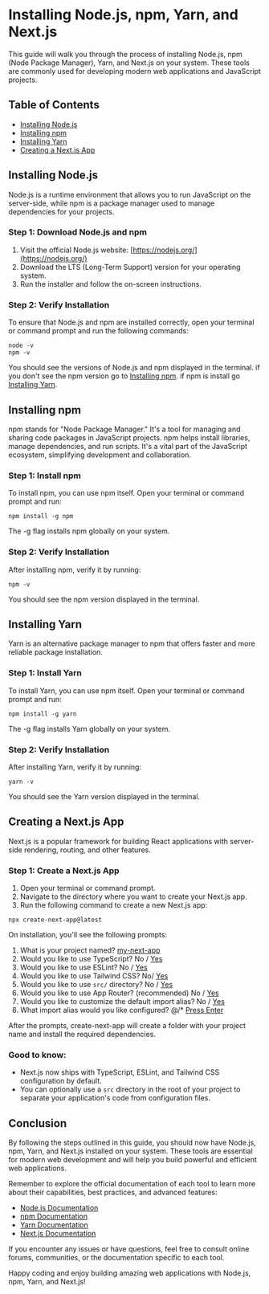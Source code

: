 # Installing Node.js, npm, Yarn, and Next.js

This guide will walk you through the process of installing Node.js, npm (Node Package Manager), Yarn, and Next.js on your system. These tools are commonly used for developing modern web applications and JavaScript projects.

## Table of Contents
- [Installing Node.js](#installing-nodejs)
- [Installing npm](#installing-npm)
- [Installing Yarn](#installing-yarn)
- [Creating a Next.js App](#creating-a-nextjs-app)

## Installing Node.js

Node.js is a runtime environment that allows you to run JavaScript on the server-side, while npm is a package manager used to manage dependencies for your projects.

### Step 1: Download Node.js and npm

1. Visit the official Node.js website: [https://nodejs.org/](https://nodejs.org/)
2. Download the LTS (Long-Term Support) version for your operating system.
3. Run the installer and follow the on-screen instructions.

### Step 2: Verify Installation

To ensure that Node.js and npm are installed correctly, open your terminal or command prompt and run the following commands:

```
node -v
npm -v
```

You should see the versions of Node.js and npm displayed in the terminal. if you don't see the npm version go to [Installing npm](#installing-npm). if npm is install go [Installing Yarn](#installing-yarn).

## Installing npm

npm stands for "Node Package Manager." It's a tool for managing and sharing code packages in JavaScript projects. npm helps install libraries, manage dependencies, and run scripts. It's a vital part of the JavaScript ecosystem, simplifying development and collaboration.

### Step 1: Install npm

To install npm, you can use npm itself. Open your terminal or command prompt and run:

```
npm install -g npm
```

The -g flag installs npm globally on your system.

### Step 2: Verify Installation

After installing npm, verify it by running:

```
npm -v
```

You should see the npm version displayed in the terminal.

## Installing Yarn

Yarn is an alternative package manager to npm that offers faster and more reliable package installation.

### Step 1: Install Yarn

To install Yarn, you can use npm itself. Open your terminal or command prompt and run:

```
npm install -g yarn
```

The -g flag installs Yarn globally on your system.

### Step 2: Verify Installation

After installing Yarn, verify it by running:

```
yarn -v
```

You should see the Yarn version displayed in the terminal.

## Creating a Next.js App
Next.js is a popular framework for building React applications with server-side rendering, routing, and other features.

### Step 1: Create a Next.js App
1. Open your terminal or command prompt.
2. Navigate to the directory where you want to create your Next.js app.
3. Run the following command to create a new Next.js app:

```
npx create-next-app@latest
```

On installation, you'll see the following prompts:


1.  What is your project named? <ins>my-next-app</ins>
2.  Would you like to use TypeScript? No / <ins>Yes</ins>
3.  Would you like to use ESLint? No / <ins>Yes</ins>
4.  Would you like to use Tailwind CSS? No/ <ins>Yes</ins> 
5.  Would you like to use `src/` directory? No / <ins>Yes</ins>
6.  Would you like to use App Router? (recommended) No / <ins>Yes</ins>
7.  Would you like to customize the default import alias? No / <ins>Yes</ins>
8.  What import alias would you like configured? @/* <ins>Press Enter</ins>

After the prompts, create-next-app will create a folder with your project name and install the required dependencies.

### Good to know:

- Next.js now ships with TypeScript, ESLint, and Tailwind CSS configuration by default.
- You can optionally use a `src` directory in the root of your project to separate your application's code from configuration files.

## Conclusion

By following the steps outlined in this guide, you should now have Node.js, npm, Yarn, and Next.js installed on your system. These tools are essential for modern web development and will help you build powerful and efficient web applications.

Remember to explore the official documentation of each tool to learn more about their capabilities, best practices, and advanced features:

- [Node.js Documentation](https://nodejs.org/en/docs/)
- [npm Documentation](https://docs.npmjs.com/)
- [Yarn Documentation](https://classic.Yarnpkg.com/en/docs)
- [Next.js Documentation](https://nextjs.org/docs)

If you encounter any issues or have questions, feel free to consult online forums, communities, or the documentation specific to each tool.

Happy coding and enjoy building amazing web applications with Node.js, npm, Yarn, and Next.js!
